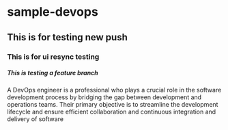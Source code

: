 # sample-devops

## This is for testing new push

### This is for ui resync testing

##### This is testing a feature branch

A DevOps engineer is a professional who plays a crucial role in the software development process by bridging the gap between development and operations teams. 
Their primary objective is to streamline the development lifecycle and ensure efficient collaboration and continuous integration and delivery of software



